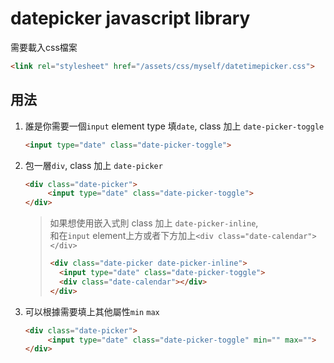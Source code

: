 datepicker javascript library
===

需要載入css檔案
```html
<link rel="stylesheet" href="/assets/css/myself/datetimepicker.css">
```

用法
---
   
1. 誰是你需要一個`input` element type 填`date`, class 加上 `date-picker-toggle`
    ```html
    <input type="date" class="date-picker-toggle">
    ```
   
2. 包一層`div`, class 加上 `date-picker`
    ```html
    <div class="date-picker">
         <input type="date" class="date-picker-toggle">
    </div>
    ```
    > 如果想使用嵌入式則 class 加上 `date-picker-inline`, <br>
   > 和在`input` element上方或者下方加上`<div class="date-calendar"></div>`
    >```html
    ><div class="date-picker date-picker-inline">
    >   <input type="date" class="date-picker-toggle">
    >   <div class="date-calendar"></div>
    ></div>
    >```

3. 可以根據需要填上其他屬性`min` `max`
    ```html
    <div class="date-picker">
         <input type="date" class="date-picker-toggle" min="" max="">
    </div>
    ```